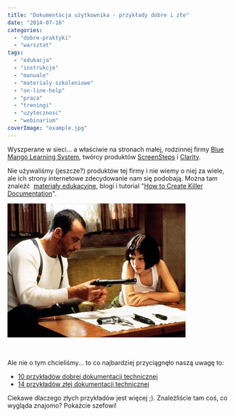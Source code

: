 ```yaml
---
title: "Dokumentacja użytkownika - przykłady dobre i złe"
date: "2014-07-18"
categories: 
  - "dobre-praktyki"
  - "warsztat"
tags: 
  - "edukacja"
  - "instrukcje"
  - "manuale"
  - "materialy-szkoleniowe"
  - "on-line-help"
  - "praca"
  - "treningi"
  - "uzytecznosc"
  - "webinarium"
coverImage: "example.jpg"
---
```


Wyszperane w sieci... a właściwie na stronach małej, rodzinnej firmy [Blue Mango Learning System](http://www.bluemangolearning.com/), twórcy produktów [ScreenSteps](http://www.screensteps.com/) i [Clarity](http://www.clarify-it.com/).

Nie używaliśmy (jeszcze?) produktów tej firmy i nie wiemy o niej za wiele, ale ich strony internetowe zdecydowanie nam się podobają. Można tam znaleźć  [materiały edukacyjne](http://www.screensteps.com/learning-resources), blogi i tutorial "[How to Create Killer Documentation](http://docs.bluemangolearning.com/m/docs-that-rock)".

[![killer_documentation](images/killer_documentation.jpg)](http://techwriter.pl/wp-content/uploads/2014/06/killer_documentation.jpg)

 

Ale nie o tym chcieliśmy... to co najbardziej przyciągnęło naszą uwagę to:

- [10 przykładów dobrej dokumentacji technicznej](http://sf.screensteps.com/10-examples-of-great-end-user-documentation)
- [14 przykładów złej dokumentacji technicznej](http://sf.screensteps.com/14-examples-of-bad-documentation)

Ciekawe dlaczego złych przykładów jest więcej ;). Znaleźliście tam coś, co wygląda znajomo? Pokażcie szefowi!
